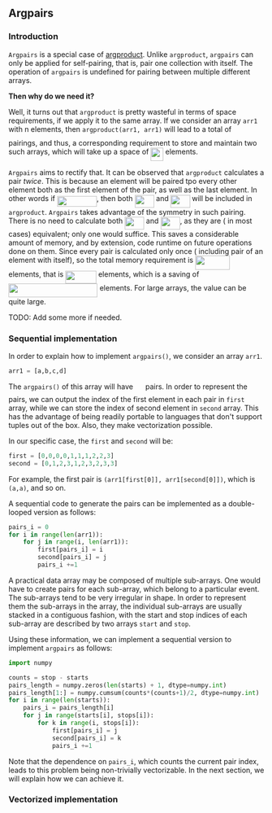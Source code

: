 ## Argpairs

### Introduction

`Argpairs` is a special case of [argproduct](./argproduct.md). Unlike `argproduct`, `argpairs` can only be applied for self-pairing, that is, pair one collection with itself. The operation of `argpairs` is undefined for pairing between multiple different arrays.

**Then why do we need it?** 

Well, it turns out that `argproduct` is pretty wasteful in terms of space requirements, if we apply it to the same array. If we consider an array `arr1` with n elements, then `argproduct(arr1, arr1)` will lead to a total of <img src="/tex/671384664426f82966adbde77d983140.svg?invert_in_darkmode&sanitize=true" align=middle width=16.41942389999999pt height=26.76175259999998pt/> pairings, and thus, a corresponding requirement to store and maintain two such arrays, which will take up a space of <img src="/tex/29bfef6c6050d16079ac7bdb1be8ab45.svg?invert_in_darkmode&sanitize=true" align=middle width=24.63863324999999pt height=26.76175259999998pt/> elements.

`Argpairs` aims to rectify that. It can be observed that `argproduct` calculates a pair _twice_. This is because an element will be paired tpo every other element both as the first element of the pair, as well as the last element. In other words if <img src="/tex/70a073591b43ab4f5040431407ad1fd2.svg?invert_in_darkmode&sanitize=true" align=middle width=78.09548834999998pt height=21.18721440000001pt/>, then both <img src="/tex/7392a8cd69b275fa1798ef94c839d2e0.svg?invert_in_darkmode&sanitize=true" align=middle width=38.135511149999985pt height=24.65753399999998pt/> and <img src="/tex/bff3925497e17fa99b4993508b1e6e7e.svg?invert_in_darkmode&sanitize=true" align=middle width=38.135511149999985pt height=24.65753399999998pt/> will be included in `argproduct`. `Argpairs` takes advantage of the symmetry in such pairing. There is no need to calculate both <img src="/tex/7392a8cd69b275fa1798ef94c839d2e0.svg?invert_in_darkmode&sanitize=true" align=middle width=38.135511149999985pt height=24.65753399999998pt/> and <img src="/tex/bff3925497e17fa99b4993508b1e6e7e.svg?invert_in_darkmode&sanitize=true" align=middle width=38.135511149999985pt height=24.65753399999998pt/>, as they are ( in most cases) equivalent; only one would suffice. This saves a considerable amount of memory, and by extension, code runtime on future operations done on them. Since every pair is calculated only once ( including pair of an element with itself), so the total memory requirement is <img src="/tex/3adbb4fb23cc47e54c2926672b15b7ed.svg?invert_in_darkmode&sanitize=true" align=middle width=68.45933489999999pt height=28.40558820000002pt/> elements, that is <img src="/tex/132122235da7e27dfed089f00ba361db.svg?invert_in_darkmode&sanitize=true" align=middle width=60.82958639999999pt height=24.65753399999998pt/> elements, which is a saving of <img src="/tex/a257df36454c2808de28081d8c1149c2.svg?invert_in_darkmode&sanitize=true" align=middle width=175.49835764999997pt height=26.76175259999998pt/> elements. For large arrays, the value can be quite large.

TODO: Add some more if needed.

### Sequential implementation

In order to explain how to implement `argpairs()`, we consider an array `arr1`.

```python
arr1 = [a,b,c,d]
```

The `argpairs()` of this array will have <img src="/tex/b0c08f9b595a704efb907fc688034d80.svg?invert_in_darkmode&sanitize=true" align=middle width=16.438418699999993pt height=21.18721440000001pt/> pairs. In order to represent the pairs, we can output the index of the first element in each pair in `first` array, while we can store the index of second element in `second` array. This has the advantage of being readily portable to languages that don't support tuples out of the box. Also, they make vectorization possible.

In our specific case, the `first` and `second` will be:

```python
first = [0,0,0,0,1,1,1,2,2,3]
second = [0,1,2,3,1,2,3,2,3,3]
```

For example, the first pair is `(arr1[first[0]], arr1[second[0]])`, which is `(a,a)`, and so on.

A sequential code to generate the pairs can be implemented as a double-looped version as follows:

```python
pairs_i = 0
for i in range(len(arr1)):
    for j in range(i, len(arr1)):
        first[pairs_i] = i
        second[pairs_i] = j
        pairs_i +=1
```

A practical data array may be composed of multiple sub-arrays. One would have to create pairs for each sub-array, which belong to a particular event.  The sub-arrays tend to be very irregular in shape. In order to represent them the sub-arrays in the array, the individual sub-arrays are usually stacked in a contiguous fashion, with the start and stop indices of each sub-array are described by two arrays `start` and `stop`. 

Using these information, we can implement a sequential version to implement `argpairs` as follows:

```python
import numpy

counts = stop - starts
pairs_length = numpy.zeros(len(starts) + 1, dtype=numpy.int)
pairs_length[1:] = numpy.cumsum(counts*(counts+1)/2, dtype=numpy.int)
for i in range(len(starts)):
    pairs_i = pairs_length[i] 
    for j in range(starts[i], stops[i]):
        for k in range(i, stops[i]):
            first[pairs_i] = j
            second[pairs_i] = k
            pairs_i +=1
```

Note that the dependence on `pairs_i`, which counts the current pair index, leads to this problem being non-trivially vectorizable. In the next section, we will explain how we can achieve it.

### Vectorized implementation


